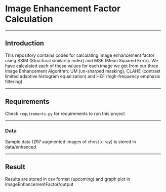 <h1> Image Enhancement Factor Calculation </h1>
<hr>
<h2> Introduction </h2>
<p> This repository contains codes for calculating image enhancement factor using SSIM (Structural similarity 
index) and MSE (Mean Squared Error). We have calculated each of these values for each image we got from our three
Image Enhancement Algorithm: UM (un-sharped masking), CLAHE (contrast limited adaptive histogram equalization) and HEF (high-frequency
emphasis filtering) </p>
<hr>
<h2> Requirements </h2>
<p> Check <code>requirements.py</code>  for requirements to run this project</p>
<hr>
<h3> Data </h3>
<p>Sample data (297 augmented images of chest x-ray) is stored in data/enhanced</p>
<hr>
<h2> Result </h2>
<p> Results are stored in csv format (upcoming) and graph plot in ImageEnhancementFactor/output</p>
